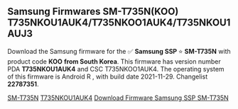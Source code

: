 <h2>Samsung Firmwares SM-T735N(KOO) T735NKOU1AUK4/T735NKOO1AUK4/T735NKOU1AUJ3</h2>
Download the Samsung firmware for the ✅ <strong>Samsung SSP </strong> ⭐ <strong>SM-T735N</strong> with product code <strong>KOO</strong> <strong> from South Korea</strong>. This firmware has version number PDA <strong>T735NKOU1AUK4</strong> and CSC T735NKOO1AUK4. The operating system of this firmware is Android R , with build date 2021-11-29. Changelist <strong>22787351</strong>.


[SM-T735N](https://samfirm.shop/samsung/model/SM-T735N)
[T735NKOU1AUK4](https://samfirm.shop/samsung/pda/T735NKOU1AUK4)
[Download Firmware Samsung SSP SM-T735N](https://samfirm.shop/samsung/firmware/478506)
